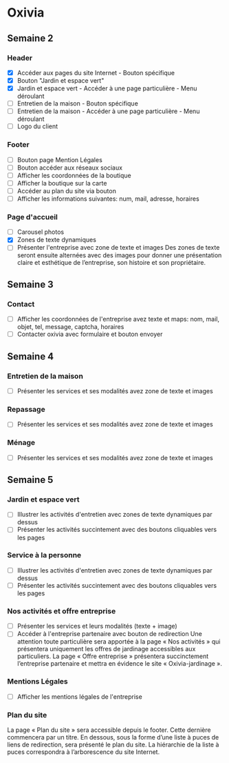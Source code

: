 # Oxivia

## Semaine 2
### Header
- [x] Accéder aux pages du site Internet - Bouton spécifique
- [x] Bouton "Jardin et espace vert"
- [x] Jardin et espace vert - Accéder à une page particulière - Menu déroulant
- [ ] Entretien de la maison - Bouton spécifique
- [ ] Entretien de la maison - Accéder à une page particulière - Menu déroulant
- [ ] Logo du client

### Footer
- [ ] Bouton page Mention Légales
- [ ] Bouton accéder aux réseaux sociaux
- [ ] Afficher les coordonnées de la boutique
- [ ] Afficher la boutique sur la carte
- [ ] Accéder au plan du site via bouton
- [ ] Afficher les informations suivantes: num, mail, adresse, horaires

### Page d'accueil
- [ ] Carousel photos
- [x] Zones de texte dynamiques
- [ ] Présenter l'entreprise avec zone de texte et images
Des zones de texte seront ensuite alternées avec des images pour donner une présentation claire et esthétique de l’entreprise, son histoire et son propriétaire.

## Semaine 3
### Contact
- [ ] Afficher les coordonnées de l'entreprise avez texte et maps: nom, mail, objet, tel, message, captcha, horaires
- [ ] Contacter oxivia avec formulaire et bouton envoyer

## Semaine 4
### Entretien de la maison
- [ ] Présenter les services et ses modalités avez zone de texte et images

### Repassage
- [ ] Présenter les services et ses modalités avez zone de texte et images

### Ménage
- [ ] Présenter les services et ses modalités avez zone de texte et images

## Semaine 5
### Jardin et espace vert 
- [ ] Illustrer les activités d'entretien avec zones de texte dynamiques par dessus
- [ ] Présenter les activités succintement avec des boutons cliquables vers les pages

### Service à la personne
- [ ] Illustrer les activités d'entretien avec zones de texte dynamiques par dessus
- [ ] Présenter les activités succintement avec des boutons cliquables vers les pages

### Nos activités et offre entreprise
- [ ] Présenter les services et leurs modalités (texte + image)
- [ ] Accéder à l'entreprise partenaire avec bouton de redirection
Une attention toute particulière sera apportée à la page « Nos activités » qui présentera uniquement les offres de jardinage accessibles aux particuliers.
La page « Offre entreprise » présentera succinctement l’entreprise partenaire et mettra en évidence le site « Oxivia-jardinage ».

### Mentions Légales
- [ ] Afficher les mentions légales de l'entreprise

### Plan du site
La page « Plan du site » sera accessible depuis le footer. Cette dernière commencera par un titre. En dessous, sous la forme d’une liste à puces de liens de redirection, sera présenté le plan du site. La hiérarchie de la liste à puces correspondra à l’arborescence du site Internet.
